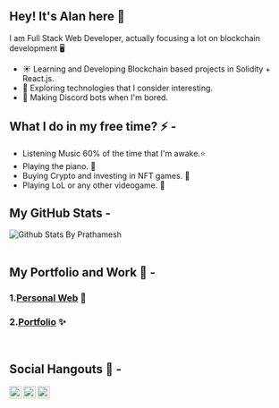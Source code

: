 ## Hey! It's Alan here 👋
I am Full Stack Web Developer, actually focusing a lot on blockchain development 🖥️

- ☀️ Learning and Developing Blockchain based projects in Solidity + React.js.
- 🔎 Exploring technologies that I consider interesting.
- 🌙 Making Discord bots when I'm bored.

## What I do in my free time? ⚡ -  
  - Listening Music 60% of the time that I'm awake.⭐️
  - Playing the piano. 🎹
  - Buying Crypto and investing in NFT games. 💸
  - Playing LoL or any other videogame. 👾

## My GitHub Stats -
  
  ![Github Stats By Prathamesh](https://github-readme-stats.vercel.app/api?username=AlanRacciatti&show_icons=true&title_color=fff&icon_color=79ff97&text_color=9f9f9f&bg_color=151515)  
</br>

## My Portfolio and Work 👀 -
### 1.[Personal Web](http://prathameshgiri.me/) 👦 </br>
### 2.[Portfolio](https://sites.google.com/view/prathamesh-giri/home) ✨
</br>

## Social Hangouts 💬 -

<a href="https://twitter.com/alan_racciatti1">
  <img align="left" alt="Alan Racciatti| Twitter" width="22px" src="https://cdn.jsdelivr.net/npm/simple-icons@v3/icons/twitter.svg" />
</a>
<a href="https://www.linkedin.com/in/alan-racciatti-928401225/">
  <img align="left" alt="Linkedin" width="22px" src="https://cdn.jsdelivr.net/npm/simple-icons@v3/icons/linkedin.svg" />
</a>
<a href="https://www.instagram.com/alanracciatti/">
  <img align="left" alt="Linkedin" width="22px" src="https://cdn.jsdelivr.net/npm/simple-icons@v3/icons/instagram.svg" />
</a>
</br>
</br>

